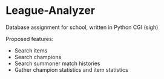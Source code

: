 # League-Analyzer
Database assignment for school, written in Python CGI (sigh)

Proposed features:
- Search items
- Search champions
- Search summoner match histories
- Gather champion statistics and item statistics
